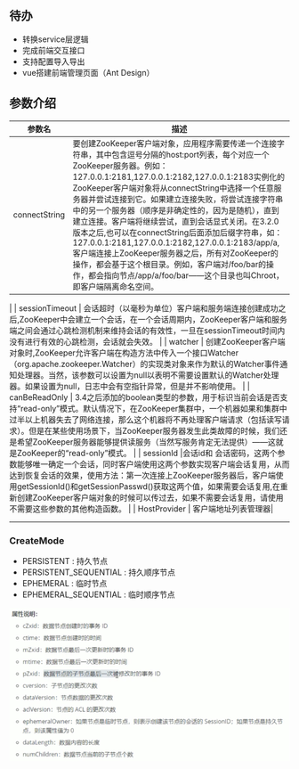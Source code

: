 ## 待办
- 转换service层逻辑
- 完成前端交互接口
- 支持配置导入导出
- vue搭建前端管理页面（Ant Design）




## 参数介绍
| 参数名 |描述 |
| ---- | ------- |
| connectString | 要创建ZooKeeper客户端对象，应用程序需要传递一个连接字符串，其中包含逗号分隔的host:port列表，每个对应一个ZooKeeper服务器。例如：127.0.0.1:2181,127.0.0.1:2182,127.0.0.1:2183实例化的ZooKeeper客户端对象将从connectString中选择一个任意服务器并尝试连接到它。如果建立连接失败，将尝试连接字符串中的另一个服务器（顺序是非确定性的，因为是随机），直到建立连接。客户端将继续尝试，直到会话显式关闭。在3.2.0版本之后,也可以在connectString后面添加后缀字符串，如：127.0.0.1:2181,127.0.0.1:2182,127.0.0.1:2183/app/a,客户端连接上ZooKeeper服务器之后，所有对ZooKeeper的操作，都会基于这个根目录。例如，客户端对/foo/bar的操作，都会指向节点/app/a/foo/bar——这个目录也叫Chroot，即客户端隔离命名空间。
|
| sessionTimeout | 会话超时（以毫秒为单位）客户端和服务端连接创建成功之后,ZooKeeper中会建立一个会话，在一个会话周期内，ZooKeeper客户端和服务端之间会通过心跳检测机制来维持会话的有效性，一旦在sessionTimeout时间内没有进行有效的心跳检测，会话就会失效。
|
| watcher | 创建ZooKeeper客户端对象时,ZooKeeper允许客户端在构造方法中传入一个接口Watcher（org.apache.zookeeper.Watcher）的实现类对象来作为默认的Watcher事件通知处理器。当然，该参数可以设置为null以表明不需要设置默认的Watcher处理器。如果设置为null，日志中会有空指针异常，但是并不影响使用。
|
| canBeReadOnly | 3.4之后添加的boolean类型的参数，用于标识当前会话是否支持“read-only”模式。默认情况下，在ZooKeeper集群中，一个机器如果和集群中过半以上机器失去了网络连接，那么这个机器将不再处理客户端请求（包括读写请求）。但是在某些使用场景下，当ZooKeeper服务器发生此类故障的时候，我们还是希望ZooKeeper服务器能够提供读服务（当然写服务肯定无法提供）——这就是ZooKeeper的“read-only”模式。
|
| sessionId |会话id和 会话密码，这两个参数能够唯一确定一个会话，同时客户端使用这两个参数实现客户端会话复用，从而达到恢复会话的效果，使用方法：第一次连接上ZooKeeper服务器后，客户端使用getSessionId()和getSessionPasswd()获取这两个值，如果需要会话复用,在重新创建ZooKeeper客户端对象的时候可以传过去，如果不需要会话复用，请使用不需要这些参数的其他构造函数。
|
| HostProvider |  客户端地址列表管理器|


----
### CreateMode
*    PERSISTENT : 持久节点
*    PERSISTENT_SEQUENTIAL : 持久顺序节点
*    EPHEMERAL : 临时节点
*    EPHEMERAL_SEQUENTIAL : 临时顺序节点

![img.png](img/img.png)









